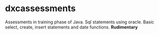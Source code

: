 # dxcassessments

Assessments in training phase of Java.
Sql statements using oracle. Basic select, create, insert statements and date functions.
**Rudimentary**
